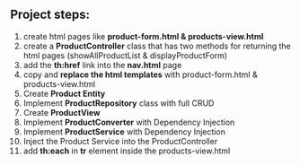 ## Project steps:

1. create html pages like **product-form.html & products-view.html**
2. create a **ProductController** class that has two methods for returning the html pages (showAllProductList &
   displayProductForm)
3. add the **th:href** link into the **nav.html** page
4. copy and **replace the html templates** with product-form.html & products-view.html
5. Create **Product Entity**
6. Implement **ProductRepository** class with full CRUD
7. Create **ProductView**
8. Implement **ProductConverter** with Dependency Injection
9. Implement **ProductService** with Dependency Injection
10. Inject the Product Service into the ProductController
11. add **th:each** in **tr** element inside the products-view.html

